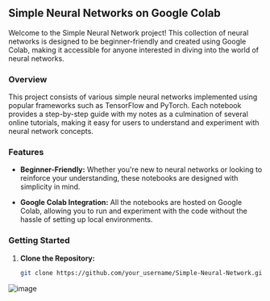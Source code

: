 ## Simple Neural Networks on Google Colab

Welcome to the Simple Neural Network project! This collection of neural networks is designed to be beginner-friendly and created using Google Colab, making it accessible for anyone interested in diving into the world of neural networks.

### Overview

This project consists of various simple neural networks implemented using popular frameworks such as TensorFlow and PyTorch. Each notebook provides a step-by-step guide with my notes as a culmination of several online tutorials, making it easy for users to understand and experiment with neural network concepts.

### Features

- **Beginner-Friendly:** Whether you're new to neural networks or looking to reinforce your understanding, these notebooks are designed with simplicity in mind.

- **Google Colab Integration:** All the notebooks are hosted on Google Colab, allowing you to run and experiment with the code without the hassle of setting up local environments.

### Getting Started

1. **Clone the Repository:**
   ```bash
   git clone https://github.com/your_username/Simple-Neural-Network.git

![image](https://github.com/TarushiG/Simple-Neural-Network/assets/91383199/64414e6c-7f14-40e2-a6d5-7f3aba891c2f)


